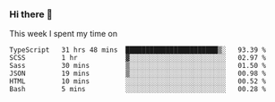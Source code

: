### Hi there 👋

<!--
**qiruohan/qiruohan** is a ✨ _special_ ✨ repository because its `README.md` (this file) appears on your GitHub profile.

Here are some ideas to get you started:

- 🔭 I’m currently working on ...
- 🌱 I’m currently learning ...
- 👯 I’m looking to collaborate on ...
- 🤔 I’m looking for help with ...
- 💬 Ask me about ...
- 📫 How to reach me: ...
- 😄 Pronouns: ...
- ⚡ Fun fact: ...
-->

This week I spent my time on 
<!--START_SECTION:waka-->

```text
TypeScript   31 hrs 48 mins  ███████████████████████▒░   93.39 %
SCSS         1 hr            ▓░░░░░░░░░░░░░░░░░░░░░░░░   02.97 %
Sass         30 mins         ▒░░░░░░░░░░░░░░░░░░░░░░░░   01.50 %
JSON         19 mins         ▒░░░░░░░░░░░░░░░░░░░░░░░░   00.98 %
HTML         10 mins         ░░░░░░░░░░░░░░░░░░░░░░░░░   00.52 %
Bash         5 mins          ░░░░░░░░░░░░░░░░░░░░░░░░░   00.28 %
```

<!--END_SECTION:waka-->

